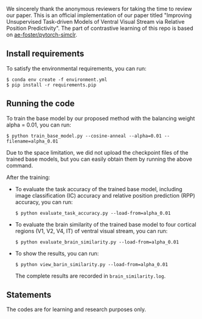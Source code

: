 We sincerely thank the anonymous reviewers for taking the time to review our paper. 
This is an official implementation of our paper titled "Improving Unsupervised Task-driven Models of Ventral Visual Stream via Relative Position Predictivity".
The part of contrastive learning of this repo is based on [ae-foster/pytorch-simclr](https://github.com/ae-foster/pytorch-simclr).

## Install requirements
To satisfy the environmental requirements, you can run:
```
$ conda env create -f environment.yml
$ pip install -r requirements.pip
```

## Running the code
To train the base model by our proposed method with the balancing weight alpha = 0.01, you can run:
```
$ python train_base_model.py --cosine-anneal --alpha=0.01 --filename=alpha_0.01
```
Due to the space limitation, we did not upload the checkpoint files of the trained base models, but you can easily obtain them by running the above command.

After the training:
+ To evaluate the task accuracy of the trained base model, including image classification (IC) accuracy and relative position prediction (RPP) accuracy, you can run:
  ```
  $ python evaluate_task_accuracy.py --load-from=alpha_0.01
  ```
+ To evaluate the brain similarity of the trained base model to four cortical regions (V1, V2, V4, IT) of ventral visual stream, you can run:
  ```
  $ python evaluate_brain_similarity.py --load-from=alpha_0.01
  ```
+ To show the results, you can run:
  ```
  $ python view_barin_similarity.py --load-from=alpha_0.01
  ```
  The complete results are recorded in `brain_similarity.log`.


## Statements
The codes are for learning and research purposes only.